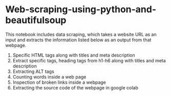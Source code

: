 # Web-scraping-using-python-and-beautifulsoup

This notebook includes data scraping, which takes a website URL as an input and extracts the information listed below as an output from that webpage.
1. Specific HTML tags along with titles and meta description
2. Extract specific tags, heading tags from h1-h6 along with titles and meta description
3. Extracting ALT tags
4. Counting words inside a web page
5. Inspection of broken links inside a webpage
6. Extracting the source code of the webpage in google colab
